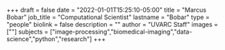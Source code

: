 +++
draft = false
date = "2022-01-01T15:25:10-05:00"
title = "Marcus Bobar"
job_title = "Computational Scientist"
lastname = "Bobar"
type = "people"
biolink = false
description = ""
author = "UVARC Staff"
images = [""]
subjects = ["image-processing","biomedical-imaging","data-science","python","research"]
+++
